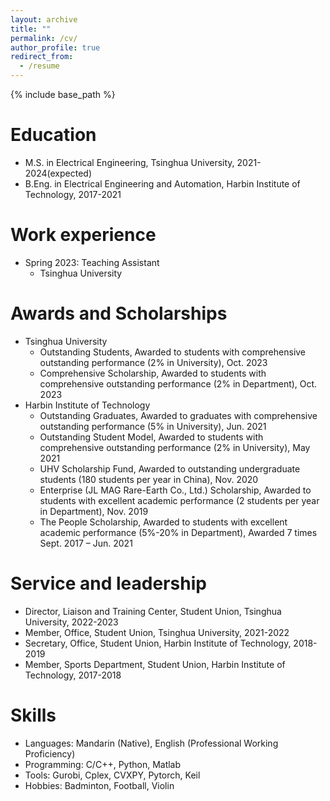 ```yaml
---
layout: archive
title: ""
permalink: /cv/
author_profile: true
redirect_from:
  - /resume
---
```


{% include base_path %}

Education
======
* M.S. in Electrical Engineering, Tsinghua University, 2021-2024(expected)
* B.Eng. in Electrical Engineering and Automation, Harbin Institute of Technology, 2017-2021

Work experience
======
* Spring 2023: Teaching Assistant
  * Tsinghua University

Awards and Scholarships
======
* Tsinghua University
  * Outstanding Students, Awarded to students with comprehensive outstanding performance (2% in University), Oct. 2023
  * Comprehensive Scholarship, Awarded to students with comprehensive outstanding performance (2% in Department), Oct. 2023    
* Harbin Institute of Technology
  * Outstanding Graduates, Awarded to graduates with comprehensive outstanding performance (5% in University), Jun. 2021
  * Outstanding Student Model, Awarded to students with comprehensive outstanding performance (2% in University), May 2021
  * UHV Scholarship Fund, Awarded to outstanding undergraduate students (180 students per year in China), Nov. 2020
  * Enterprise (JL MAG Rare-Earth Co., Ltd.) Scholarship, Awarded to students with excellent academic performance (2 students per year in Department), Nov. 2019
  * The People Scholarship, Awarded to students with excellent academic performance (5%-20% in Department), Awarded 7 times Sept. 2017 – Jun. 2021
    
Service and leadership
======
* Director, Liaison and Training Center, Student Union, Tsinghua University, 2022-2023
* Member, Office, Student Union, Tsinghua University, 2021-2022
* Secretary, Office, Student Union, Harbin Institute of Technology, 2018-2019
* Member, Sports Department, Student Union, Harbin Institute of Technology, 2017-2018

Skills
======
* Languages: Mandarin (Native), English (Professional Working Proficiency)
* Programming: C/C++, Python, Matlab
* Tools: Gurobi, Cplex, CVXPY, Pytorch, Keil
* Hobbies: Badminton, Football, Violin
